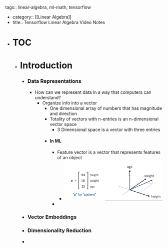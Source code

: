 tags:: linear-algebra, ml-math, tensorflow

- category:: [[Linear Algebra]]
- title:: Tensorflow Linear Algebra Video Notes
- # TOC
	- # Introduction
		- ### Data Representations
			- How can we represent data in a way that computers can understand?
				- Organize info into a vector
					- One dimensional array of numbers that has magnitude and direction
					- Totality of vectors with n-entries is an n-dimensional vector space
						- 3 Dimensional space is a vector with three entries
					- #### In ML
						- Feature vector is a vector that represents features of an object
							- ![image.png](../assets/image_1742561242587_0.png)
						-
		- ### Vector Embeddings
		- ### Dimensionality Reduction
		-
